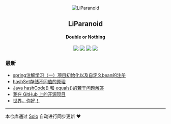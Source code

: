 <p align="center"><img alt="LiParanoid" src="https://static.b3log.org/images/brand/solo-32.png"></p><h2 align="center">
LiParanoid
</h2>

<h4 align="center">Double or Nothing</h4>
<p align="center"><a title="LiParanoid" target="_blank" href="https://github.com/LiParanoid/solo-blog"><img src="https://img.shields.io/github/last-commit/LiParanoid/solo-blog.svg?style=flat-square&color=FF9900"></a>
<a title="GitHub repo size in bytes" target="_blank" href="https://github.com/LiParanoid/solo-blog"><img src="https://img.shields.io/github/repo-size/LiParanoid/solo-blog.svg?style=flat-square"></a>
<a title="Solo Version" target="_blank" href="https://github.com/88250/solo/releases"><img src="https://img.shields.io/badge/solo-3.6.7-f1e05a.svg?style=flat-square&color=blueviolet"></a>
<a title="Hits" target="_blank" href="https://github.com/88250/hits"><img src="https://hits.b3log.org/LiParanoid/solo-blog.svg"></a></p>

### 最新

* [spring注解学习（一）项目初始化以及自定义bean的注册](http://solo.liparanoid.site/articles/2019/12/01/1575133409963.html)
* [hashSet存储不同值的原理](http://solo.liparanoid.site/articles/2019/11/26/1574750777504.html)
* [Java hashCode() 和 equals()的若干问题解答](http://solo.liparanoid.site/articles/2019/11/26/1574738898952.html)
* [我在 GitHub 上的开源项目](http://solo.liparanoid.site/my-github-repos)
* [世界，你好！](http://solo.liparanoid.site/hello-solo)



---

本仓库通过 [Solo](https://github.com/88250/solo) 自动进行同步更新 ❤️ 